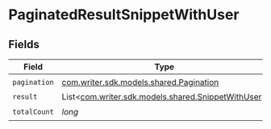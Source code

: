 # PaginatedResultSnippetWithUser


## Fields

| Field                                                                                        | Type                                                                                         | Required                                                                                     | Description                                                                                  |
| -------------------------------------------------------------------------------------------- | -------------------------------------------------------------------------------------------- | -------------------------------------------------------------------------------------------- | -------------------------------------------------------------------------------------------- |
| `pagination`                                                                                 | [com.writer.sdk.models.shared.Pagination](../../models/shared/Pagination.md)                 | :heavy_check_mark:                                                                           | N/A                                                                                          |
| `result`                                                                                     | List<[com.writer.sdk.models.shared.SnippetWithUser](../../models/shared/SnippetWithUser.md)> | :heavy_minus_sign:                                                                           | N/A                                                                                          |
| `totalCount`                                                                                 | *long*                                                                                       | :heavy_check_mark:                                                                           | N/A                                                                                          |